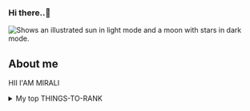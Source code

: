 ### Hi there..👋

<picture>
  <source media="(prefers-color-scheme: dark)" srcset="https://user-images.githubusercontent.com/25423296/163456776-7f95b81a-f1ed-45f7-b7ab-8fa810d529fa.png">
  <source media="(prefers-color-scheme: light)" srcset="https://user-images.githubusercontent.com/25423296/163456779-a8556205-d0a5-45e2-ac17-42d089e3c3f8.png">
  <img alt="Shows an illustrated sun in light mode and a moon with stars in dark mode." src="https://user-images.githubusercontent.com/25423296/163456779-a8556205-d0a5-45e2-ac17-42d089e3c3f8.png">
 
</picture>    
   
   ## About me

HII I'AM MIRALI


<details>
  
<summary>My top THINGS-TO-RANK</summary>

| Rank | THING-TO-RANK |
|-----:|---------------|
|     1|   JAVA        |
|     2|   PYTHON      |
|     3|   PHP         |
   

</details>
